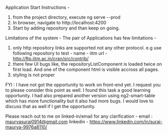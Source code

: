 Application Start Instructions -
1) from the project directory, execute 
ng serve --prod
2) In browser, navigate to http://localhost:4200
3) Start by adding repository and than keep on going.


Limitations of the system - 
The pair of Applications has few limitations - 
1) only http repository links are supported not any other protocol.
e.g use following repository to test -
name - iitm
url - http://ftp.iitm.ac.in/cran/src/contrib/
2) there few UI bugs like, the repositoryListComponent is loaded twice on first load. And one of the component html is visible accross all pages.
3) styling is not proper

FYI : I have not got the opportunity to work on front-end yet. I request you to please consider this point as well.
I found this task a good learning opportunity. I had also prepared another version using ng2-smart-table which has more functionality but it also had more bugs. I would love to discuss that as well if I get the opportunity.

Please reach out to me on linked-in/email for any clarification -
email : mauryasuraj0914@gmail.com
linkedin - https://www.linkedin.com/in/suraj-maurya-9976a8110/